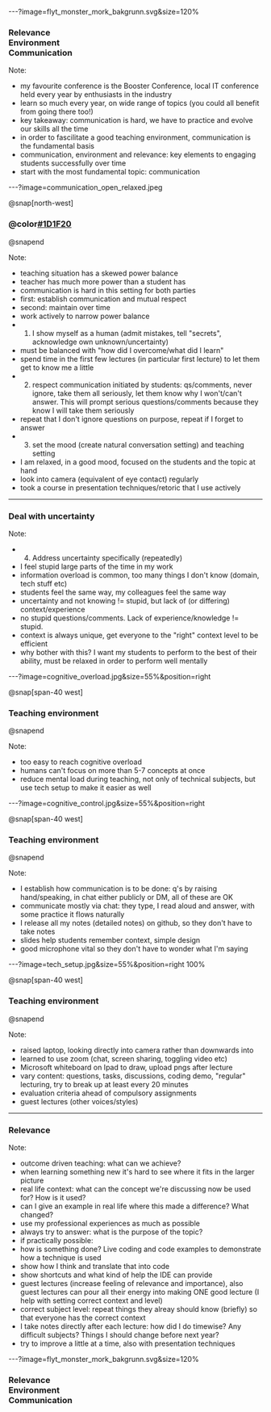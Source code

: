 ---?image=flyt_monster_mork_bakgrunn.svg&size=120%

### Relevance <br> Environment <br> Communication

Note:
- my favourite conference is the Booster Conference, local IT conference held every year by enthusiasts in the industry
- learn so much every year, on wide range of topics (you could all benefit from going there too!)
- key takeaway: communication is hard, we have to practice and evolve our skills all the time
- in order to fascilitate a good teaching environment, communication is the fundamental basis
- communication, environment and relevance: key elements to engaging students successfully over time   
- start with the most fundamental topic: communication


---?image=communication_open_relaxed.jpeg 

@snap[north-west]
### @color[#1D1F20](Communication)
@snapend

Note:
- teaching situation has a skewed power balance
- teacher has much more power than a student has
- communication is hard in this setting for both parties
- first: establish communication and mutual respect
- second: maintain over time 
- work actively to narrow power balance 
- 1) I show myself as a human (admit mistakes, tell "secrets", acknowledge own unknown/uncertainty)
- must be balanced with "how did I overcome/what did I learn"
- spend time in the first few lectures (in particular first lecture) to let them get to know me a little
- 2) respect communication initiated by students: qs/comments, never ignore, take them all seriously, let them know why I won't/can't answer. This will prompt serious questions/comments because they know I will take them seriously 
- repeat that I don't ignore questions on purpose, repeat if I forget to answer
- 3) set the mood (create natural conversation setting) and teaching setting
- I am relaxed, in a good mood, focused on the students and the topic at hand
- look into camera (equivalent of eye contact) regularly
- took a course in presentation techniques/retoric that I use actively


---

### Deal with uncertainty

Note:
- 4) Address uncertainty specifically (repeatedly)
- I feel stupid large parts of the time in my work
- information overload is common, too many things I don't know (domain, tech stuff etc)
- students feel the same way, my colleagues feel the same way
- uncertainty and not knowing != stupid, but lack of (or differing)  context/experience
- no stupid questions/comments. Lack of experience/knowledge != stupid. 
- context is always unique, get everyone to the "right" context level to be efficient
- why bother with this? I want my students to perform to the best of their ability, must be relaxed in order to perform well mentally



---?image=cognitive_overload.jpg&size=55%&position=right


@snap[span-40 west]
### Teaching environment
@snapend

Note:
- too easy to reach cognitive overload
- humans can't focus on more than 5-7 concepts at once
- reduce mental load during teaching, not only of technical subjects, but use tech setup to make it easier as well



---?image=cognitive_control.jpg&size=55%&position=right

@snap[span-40 west]
### Teaching environment
@snapend

Note:
- I establish how communication is to be done: q's by raising hand/speaking, in chat either publicly or DM, all of these are OK
- communicate mostly via chat: they type, I read aloud and answer, with some practice it flows naturally
- I release all my notes (detailed notes) on github, so they don't have to take notes
- slides help students remember context, simple design
- good microphone vital so they don't have to wonder what I'm saying


---?image=tech_setup.jpg&size=55%&position=right 100% 

@snap[span-40 west]
### Teaching environment
@snapend

Note:
- raised laptop, looking directly into camera rather than downwards into
- learned to use zoom (chat, screen sharing, toggling video etc)
- Microsoft whiteboard on Ipad to draw, upload pngs after lecture
- vary content: questions, tasks, discussions, coding demo, "regular" lecturing, try to break up at least every 20 minutes
- evaluation criteria ahead of compulsory assignments
- guest lectures (other voices/styles)



---

### Relevance

Note:
- outcome driven teaching: what can we achieve?
- when learning something new it's hard to see where it fits in the larger picture
- real life context: what can the concept we're discussing now be used for? How is it used?
- can I give an example in real life where this made a difference? What changed?
- use my professional experiences as much as possible
- always try to answer: what is the purpose of the topic?
- if practically possible:
- how is something done? Live coding and code examples to demonstrate how a technique is used
- show how I think and translate that into code
- show shortcuts and what kind of help the IDE can provide
- guest lectures (increase feeling of relevance and importance), also guest lectures can pour all their energy into making ONE good lecture (I help with setting correct context and level)
- correct subject level: repeat things they alreay should know (briefly) so that everyone has the correct context
- I take notes directly after each lecture: how did I do timewise? Any difficult subjects? Things I should change before next year? 
- try to improve a little at a time, also with presentation techniques



---?image=flyt_monster_mork_bakgrunn.svg&size=120%

### Relevance <br> Environment <br> Communication

